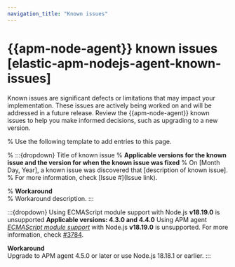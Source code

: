 ```yaml
---
navigation_title: "Known issues"
---
```


# {{apm-node-agent}} known issues [elastic-apm-nodejs-agent-known-issues]
Known issues are significant defects or limitations that may impact your implementation. These issues are actively being worked on and will be addressed in a future release. Review the {{apm-node-agent}} known issues to help you make informed decisions, such as upgrading to a new version.

% Use the following template to add entries to this page.

% :::{dropdown} Title of known issue
% **Applicable versions for the known issue and the version for when the known issue was fixed**
% On [Month Day, Year], a known issue was discovered that [description of known issue].
% For more information, check [Issue #](Issue link).

% **Workaround**<br> 
% Workaround description.
:::

:::{dropdown} Using ECMAScript module support with Node.js **v18.19.0** is unsupported 
**Applicable versions: 4.3.0 and 4.4.0**
Using APM agent [*ECMAScript module support*](/reference/esm.md) with Node.js **v18.19.0** is unsupported.
For more information, check [#3784](https://github.com/elastic/apm-agent-nodejs/issues/3784).

**Workaround**<br> 
Upgrade to APM agent 4.5.0 or later or use Node.js 18.18.1 or earlier.
:::